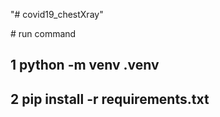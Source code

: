 "# covid19_chestXray" 

﻿# run command 
## 1  python -m venv .venv
## 2 pip install -r requirements.txt
